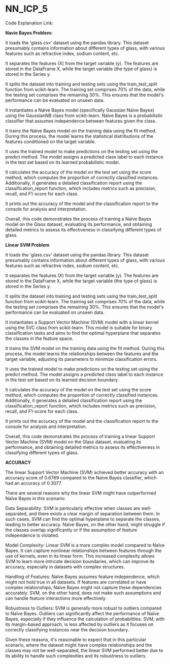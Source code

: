 # NN_ICP_5
Code Explanation Link: 

**Navie Bayes Problem:**

It loads the 'glass.csv' dataset using the pandas library. This dataset presumably contains information about different types of glass, with various features such as refractive index, sodium content, etc.

It separates the features (X) from the target variable (y). The features are stored in the DataFrame X, while the target variable (the type of glass) is stored in the Series y.

It splits the dataset into training and testing sets using the train_test_split function from scikit-learn. The training set comprises 70% of the data, while the testing set comprises the remaining 30%. This ensures that the model's performance can be evaluated on unseen data.

It instantiates a Naïve Bayes model (specifically Gaussian Naïve Bayes) using the GaussianNB class from scikit-learn. Naïve Bayes is a probabilistic classifier that assumes independence between features given the class.

It trains the Naïve Bayes model on the training data using the fit method. During this process, the model learns the statistical distributions of the features conditioned on the target variable.

It uses the trained model to make predictions on the testing set using the predict method. The model assigns a predicted class label to each instance in the test set based on its learned probabilistic model.

It calculates the accuracy of the model on the test set using the score method, which computes the proportion of correctly classified instances. Additionally, it generates a detailed classification report using the classification_report function, which includes metrics such as precision, recall, and F1-score for each class.

It prints out the accuracy of the model and the classification report to the console for analysis and interpretation.

Overall, this code demonstrates the process of training a Naïve Bayes model on the Glass dataset, evaluating its performance, and obtaining detailed metrics to assess its effectiveness in classifying different types of glass.


**Linear SVM Problem**

It loads the 'glass.csv' dataset using the pandas library. This dataset presumably contains information about different types of glass, with various features such as refractive index, sodium content, etc.

It separates the features (X) from the target variable (y). The features are stored in the DataFrame X, while the target variable (the type of glass) is stored in the Series y.

It splits the dataset into training and testing sets using the train_test_split function from scikit-learn. The training set comprises 70% of the data, while the testing set comprises the remaining 30%. This ensures that the model's performance can be evaluated on unseen data.

It instantiates a Support Vector Machine (SVM) model with a linear kernel using the SVC class from scikit-learn. This model is suitable for binary classification tasks and aims to find the optimal hyperplane that separates the classes in the feature space.

It trains the SVM model on the training data using the fit method. During this process, the model learns the relationships between the features and the target variable, adjusting its parameters to minimize classification errors.

 It uses the trained model to make predictions on the testing set using the predict method. The model assigns a predicted class label to each instance in the test set based on its learned decision boundary.

It calculates the accuracy of the model on the test set using the score method, which computes the proportion of correctly classified instances. Additionally, it generates a detailed classification report using the classification_report function, which includes metrics such as precision, recall, and F1-score for each class.

It prints out the accuracy of the model and the classification report to the console for analysis and interpretation.

Overall, this code demonstrates the process of training a linear Support Vector Machine (SVM) model on the Glass dataset, evaluating its performance, and obtaining detailed metrics to assess its effectiveness in classifying different types of glass.

**ACCURACY**

The linear Support Vector Machine (SVM) achieved better accuracy with an accuracy score of 0.6769 compared to the Naïve Bayes classifier, which had an accuracy of 0.3077.

There are several reasons why the linear SVM might have outperformed Naïve Bayes in this scenario:

Data Separability: SVM is particularly effective when classes are well-separated, and there exists a clear margin of separation between them. In such cases, SVM can find the optimal hyperplane to separate the classes, leading to better accuracy. Naïve Bayes, on the other hand, might struggle if the classes overlap significantly or if the assumption of feature independence is violated.

Model Complexity: Linear SVM is a more complex model compared to Naïve Bayes. It can capture nonlinear relationships between features through the use of kernels, even in its linear form. This increased complexity allows SVM to learn more intricate decision boundaries, which can improve its accuracy, especially in datasets with complex structures.

Handling of Features: Naïve Bayes assumes feature independence, which might not hold true in all datasets. If features are correlated or have complex relationships, Naïve Bayes might not capture these dependencies accurately. SVM, on the other hand, does not make such assumptions and can handle feature interactions more effectively.

Robustness to Outliers: SVM is generally more robust to outliers compared to Naïve Bayes. Outliers can significantly affect the performance of Naïve Bayes, especially if they influence the calculation of probabilities. SVM, with its margin-based approach, is less affected by outliers as it focuses on correctly classifying instances near the decision boundary.

Given these reasons, it's reasonable to expect that in this particular scenario, where the dataset might have complex relationships and the classes may not be well-separated, the linear SVM performed better due to its ability to handle such complexities and its robustness to outliers.





